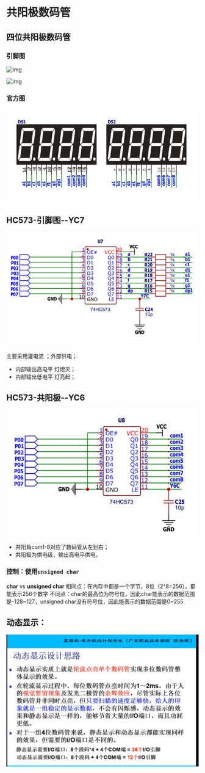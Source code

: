 # 共阳极数码管

## 四位共阳极数码管

### 引脚图

![img](https://img-blog.csdnimg.cn/direct/668e3f2993ad4dd0bca012ae376b3e87.png)

![img](https://img-blog.csdnimg.cn/direct/e38f3ecebf344e418e4fc80866c6759b.png)



### 官方图

![image-20240402155439119](assets/image-20240402155439119.png)



## HC573-引脚图--YC7

![image-20240402155651960](assets/image-20240402155651960.png)



主要采用灌电流 ；外部供电；

- 内部输出高电平 灯熄灭；
- 内部输出低电平 灯亮起；

## HC573-共阳极--YC6

![image-20240402155917092](assets/image-20240402155917092.png)

- 共阳角com1-8对应了数码管从左到右；
- 共阳极为供电级，输出高电平供电，

### 控制：使用`unsigned char`

**char** vs **unsigned char**
相同点：在内存中都是一个字节，8位（2^8=256），都能表示256个数字
不同点：char的最高位为符号位，因此char能表示的数据范围是-128~127，unsigned char没有符号位，因此能表示的数据范围是0~255

## 动态显示：



![image-20240411161859158](assets/image-20240411161859158.png)